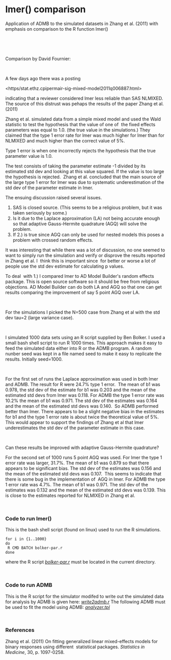 #  lmer() comparison

Application of ADMB to the simulated datasets in Zhang et al. (2011) with emphasis on comparison to the R function lmer()

 

 

Comparison by David Fournier:

 

A few days ago there was a posting

<https/stat.ethz.cpipermair-sig-mixed-model2011q006887.html>

indicating that a reviewer considered lmer less reliable than SAS NLMIXED. The source of this distrust was pehaps the results of the paper Zhang et al. (2011)

Zhang et al. simulated data from a simple mixed model and used the Wald statistic to test the hypothesis that the value of one of  the fixed effects parameters was equal to 1.0. (the true value in the simulations.) They claimed that the type 1 error rate for lmer was much higher for lmer than for NLMIXED and much higher than the correct value of 5%.

Type 1 error is when one incorrectly rejects the hypothesis that the true parameter value is 1.0.

The test consists of taking the parameter estimate -1 divided by its estimated std dev and looking at this value squared. If the value is too large the hypothesis is rejected.  Zhang et al. concluded that the main source of the large type 1 error for lmer was due to systematic underestimation of the std dev of the parameter estimate in lmer.

The ensuing discussion raised several issues.

1. SAS is closed source. (This seems to be a religious problem, but it was taken seriously by some.)
2. Is it due to the Laplace approximation (LA) not being accurate enough so that adaptive Gauss-Hermite quadrature (AGQ) will solve the problem.
3. If 2.) is true since AGQ can only be used for nested models this poses a problem with crossed random effects.  

It was interesting that while there was a lot of discussion, no one seemed to want to simply run the simulation and verify or disprove the results reported in Zhang et al. I  think this is important since  for better or worse a lot of people use the std dev estimate for calculating p values.

To deal  with 1.) I compared lmer to AD Model Builder's random effects package. This is open source software so it should be free from religious objections. AD Model Builder can do both LA and AGQ so that one can get results comparing the improvement of say 5 point AGQ over LA.

 

For the simulations I picked the N=500 case from Zhang et al with the std dev tau=2 (large variance case).

 

I simulated 1000 data sets using an R script supplied by Ben Bolker. I used a small bash shell script to run R 1000 times. This approach makes it easy to feed the simulated data either into R or the ADMB program. A random nunber seed was kept in a file named seed to make it easy to replicate the results. Initially seed=1000.

 

For the first set of runs the Laplace approximation was used in both lmer and ADMB. The result for R were 24.7% type 1 error.  The mean of b1 was 0.978, the std dev of the estimate for b1 was 0.203 and the mean of the estimated std devs from lmer was 0.118. For ADMB the type 1 error rate was 10.2% the mean of b1 was 0.971. The std dev of the estimates was 0.164 and the mean of the estimated std devs was 0.140.  So ADMB performed better than lmer. There appears to be a slight negative bias in the estimates for b1 and the type 1 error rate is about twice the theoretical value of 5%. This would appear to support the findings of Zhang et al that lmer underestimates the std dev of the parameter estimate in this case.

 

Can these results be improved with adaptive Gauss-Hermite quadrature?

For the second set of 1000 runs 5 point AGQ was used. For lmer the type 1 error rate was larger, 31.7%. The mean of b1 was 0.879 so that there appears to be significant bias. The std dev of the estimates was 0.156 and the mean of the estimated std devs was 0.107.  This seems to indicate that there is some bug in the implementation of  AGQ in lmer. For ADMB the type 1 error rate was 4.7%. The mean of b1 was 0.971. The std dev of the estimates was 0.132 and the mean of the estimated std devs was 0.139. This is close to the estimates reported for NLMIXED in Zhang et al.

 

### Code to run lmer()

This is the bash shell script (found on linux) used to run the R simulations.

    for i in {1..1000}
    do
     R CMD BATCH bolker-par.r
    done

where the R script [_bolker-par.r_][1] must be located in the current directory.

 

### Code to run ADMB

This is the R script for the simulator modifed to write out the simulated data for analysis by ADMB is given here: [_write2admb.r_][2] The following ADMB must be used to fit the model using ADMB: [_analyzer.tpl_][3]

 

### References

Zhang et al. (2011) On fitting generalized linear mixed-effects models for binary responses using different  statistical packages. _Statistics in Medicine_, 30, p. 1097-0258.

[1]: bolker-par.r "bolker-par.r"
[2]: write2admb.r "write2admb.r"
[3]: analyzer.tpl "analyzer.tpl"
